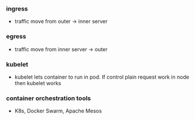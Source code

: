 ### ingress

-   traffic move from outer -> inner server

### egress

-   traffic move from inner server -> outer

### kubelet

-   kubelet lets container to run in pod. If control plain request work in node then kubelet works

### container orchestration tools

-   K8s, Docker Swarm, Apache Mesos
